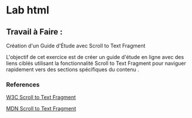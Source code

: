 # Lab html



## Travail à Faire :
Création d'un Guide d'Étude avec Scroll to Text Fragment

L'objectif de cet exercice est de créer un guide d'étude en ligne avec des liens ciblés utilisant la fonctionnalité Scroll to Text Fragment pour naviguer rapidement vers des sections spécifiques du contenu .

### References 
[W3C Scroll to Text Fragment ](https://wicg.github.io/scroll-to-text-fragment/)

[MDN Scroll to Text Fragment](https://developer.mozilla.org/en-US/docs/Web/Text_fragments)
